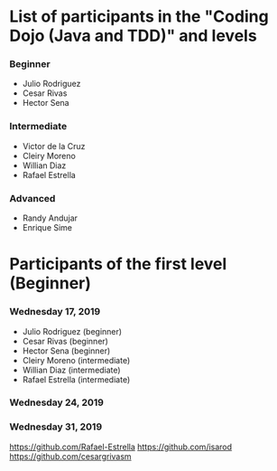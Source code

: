 # List of participants in the "Coding Dojo (Java and TDD)" and levels

### Beginner
- Julio Rodriguez
- Cesar Rivas
- Hector Sena

### Intermediate
- Victor de la Cruz
- Cleiry Moreno
- Willian Diaz
- Rafael Estrella

### Advanced
- Randy Andujar
- Enrique Sime

# Participants of the first level (Beginner)
### Wednesday 17, 2019
- Julio Rodriguez (beginner)
- Cesar Rivas (beginner)
- Hector Sena (beginner)
- Cleiry Moreno (intermediate)
- Willian Diaz (intermediate)
- Rafael Estrella (intermediate)

### Wednesday 24, 2019

### Wednesday 31, 2019


https://github.com/Rafael-Estrella
https://github.com/isarod
https://github.com/cesargrivasm
